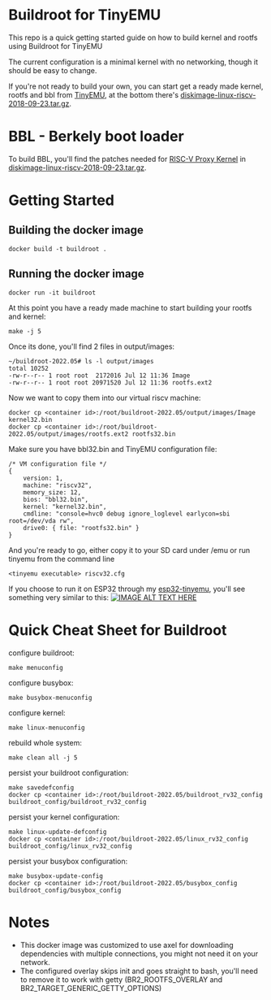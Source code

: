 # Buildroot for TinyEMU

This repo is a quick getting started guide on how to build kernel and rootfs using Buildroot for TinyEMU

The current configuration is a minimal kernel with no networking, though it should be easy to change.

If you're not ready to build your own, you can start get a ready made kernel, rootfs and bbl from [TinyEMU](https://bellard.org/tinyemu/), at the bottom there's [diskimage-linux-riscv-2018-09-23.tar.gz](https://bellard.org/tinyemu/diskimage-linux-riscv-2018-09-23.tar.gz).

# BBL - Berkely boot loader
To build BBL, you'll find the patches needed for [RISC-V Proxy Kernel](https://github.com/riscv-software-src/riscv-pk) in [diskimage-linux-riscv-2018-09-23.tar.gz](https://bellard.org/tinyemu/diskimage-linux-riscv-2018-09-23.tar.gz).

# Getting Started

## Building the docker image
```
docker build -t buildroot .
```

## Running the docker image
```
docker run -it buildroot
```

At this point you have a ready made machine to start building your rootfs and kernel:
```
make -j 5
```

Once its done, you'll find 2 files in output/images:
```
~/buildroot-2022.05# ls -l output/images
total 10252
-rw-r--r-- 1 root root  2172016 Jul 12 11:36 Image
-rw-r--r-- 1 root root 20971520 Jul 12 11:36 rootfs.ext2
```

Now we want to copy them into our virtual riscv machine:
```
docker cp <container id>:/root/buildroot-2022.05/output/images/Image kernel32.bin
docker cp <container id>:/root/buildroot-2022.05/output/images/rootfs.ext2 rootfs32.bin
```

Make sure you have bbl32.bin and TinyEMU configuration file:
```
/* VM configuration file */
{
    version: 1,
    machine: "riscv32",
    memory_size: 12,
    bios: "bbl32.bin",
    kernel: "kernel32.bin",
    cmdline: "console=hvc0 debug ignore_loglevel earlycon=sbi root=/dev/vda rw",
    drive0: { file: "rootfs32.bin" }
}
```

And you're ready to go, either copy it to your SD card under /emu or run tinyemu from the command line
```
<tinyemu executable> riscv32.cfg
```

If you choose to run it on ESP32 through my [esp32-tinyemu](https://github.com/drorgl/esp32-tinyemu), you'll see something very similar to this:
[![IMAGE ALT TEXT HERE](https://img.youtube.com/vi/f3a3xeTRj_A/0.jpg)](https://www.youtube.com/watch?v=f3a3xeTRj_A)

# Quick Cheat Sheet for Buildroot
configure buildroot:
```
make menuconfig
```

configure busybox:
```
make busybox-menuconfig
```

configure kernel:
```
make linux-menuconfig
```

rebuild whole system:
```
make clean all -j 5
```

persist your buildroot configuration:
```
make savedefconfig
docker cp <container id>:/root/buildroot-2022.05/buildroot_rv32_config buildroot_config/buildroot_rv32_config
```

persist your kernel configuration:
```
make linux-update-defconfig
docker cp <container id>:/root/buildroot-2022.05/linux_rv32_config buildroot_config/linux_rv32_config
```

persist your busybox configuration:
```
make busybox-update-config
docker cp <container id>:/root/buildroot-2022.05/busybox_config buildroot_config/busybox_config
```

# Notes
* This docker image was customized to use axel for downloading dependencies with multiple connections, you might not need it on your network.
* The configured overlay skips init and goes straight to bash, you'll need to remove it to work with getty (BR2_ROOTFS_OVERLAY and BR2_TARGET_GENERIC_GETTY_OPTIONS)
